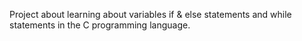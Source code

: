 Project about learning about variables if & else statements and while statements in the C programming language. 
